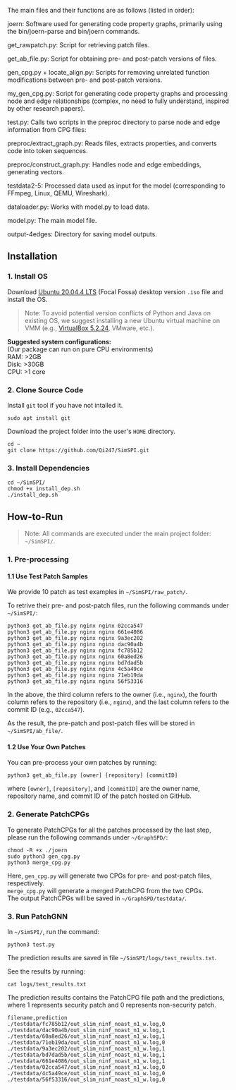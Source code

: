 The main files and their functions are as follows (listed in order):

joern: Software used for generating code property graphs, primarily using the bin/joern-parse and bin/joern commands.

get_rawpatch.py: Script for retrieving patch files.

get_ab_file.py: Script for obtaining pre- and post-patch versions of files.

gen_cpg.py + locate_align.py: Scripts for removing unrelated function modifications between pre- and post-patch versions.

my_gen_cpg.py: Script for generating code property graphs and processing node and edge relationships (complex, no need to fully understand, inspired by other research papers).

test.py: Calls two scripts in the preproc directory to parse node and edge information from CPG files:

preproc/extract_graph.py: Reads files, extracts properties, and converts code into token sequences.

preproc/construct_graph.py: Handles node and edge embeddings, generating vectors.

testdata2-5: Processed data used as input for the model (corresponding to FFmpeg, Linux, QEMU, Wireshark).

dataloader.py: Works with model.py to load data.

model.py: The main model file.

output-4edges: Directory for saving model outputs.
## Installation

### 1. Install OS

Download [Ubuntu 20.04.4 LTS](https://releases.ubuntu.com/20.04/) (Focal Fossa) desktop version `.iso` file and install the OS. 

>Note: To avoid potential version conflicts of Python and Java on existing OS, we suggest installing a new Ubuntu virtual machine on VMM (e.g., [VirtualBox 5.2.24](https://www.virtualbox.org/wiki/Download_Old_Builds_5_2), VMware, etc.).

**Suggested system configurations:**\
(Our package can run on pure CPU environments)\
RAM: >2GB\
Disk: >30GB\
CPU: >1 core

### 2. Clone Source Code

Install `git` tool if you have not intalled it.

```shell
sudo apt install git
```

Download the project folder into the user's `HOME` directory.

```shell
cd ~
git clone https://github.com/Qi247/SimSPI.git
```


### 3. Install Dependencies

```shell 
cd ~/SimSPI/
chmod +x install_dep.sh
./install_dep.sh
```

## How-to-Run

>Note: All commands are executed under the main project folder: `~/SimSPI/`.

### 1. Pre-processing

#### 1.1 Use Test Patch Samples

We provide 10 patch as test examples in `~/SimSPI/raw_patch/`.

To retrive their pre- and post-patch files, run the following commands under `~/SimSPI/`:

```shell
python3 get_ab_file.py nginx nginx 02cca547
python3 get_ab_file.py nginx nginx 661e4086
python3 get_ab_file.py nginx nginx 9a3ec202
python3 get_ab_file.py nginx nginx dac90a4b
python3 get_ab_file.py nginx nginx fc785b12
python3 get_ab_file.py nginx nginx 60a8ed26
python3 get_ab_file.py nginx nginx bd7dad5b
python3 get_ab_file.py nginx nginx 4c5a49ce
python3 get_ab_file.py nginx nginx 71eb19da
python3 get_ab_file.py nginx nginx 56f53316
```

In the above, the third column refers to the owner (i.e., `nginx`), the fourth column refers to the repository (i.e., `nginx`), and the last column refers to the commit ID (e.g., `02cca547`).

As the result, the pre-patch and post-patch files will be stored in `~/SimSPI/ab_file/`.

#### 1.2 Use Your Own Patches

You can pre-process your own patches by running:
```shell 
python3 get_ab_file.py [owner] [repository] [commitID]
```
where `[owner]`, `[repository]`, and `[commitID]` are the owner name, repository name, and commit ID of the patch hosted on GitHub.

### 2. Generate PatchCPGs

To generate PatchCPGs for all the patches processed by the last step, please run the following commands under `~/GraphSPD/`:

```shell 
chmod -R +x ./joern
sudo python3 gen_cpg.py
python3 merge_cpg.py
```

Here, `gen_cpg.py` will generate two CPGs for pre- and post-patch files, respectively.\
`merge_cpg.py` will generate a merged PatchCPG from the two CPGs.\
The output PatchCPGs will be saved in `~/GraphSPD/testdata/`.

### 3. Run PatchGNN

In `~/SimSPI/`, run the command:

```shell 
python3 test.py
```

The prediction results are saved in file `~/SimSPI/logs/test_results.txt`. 

See the results by running:

```shell 
cat logs/test_results.txt
```

The prediction results contains the PatchCPG file path and the predictions, where 1 represents security patch and 0 represents non-security patch.

```text
filename,prediction
./testdata/fc785b12/out_slim_ninf_noast_n1_w.log,0
./testdata/dac90a4b/out_slim_ninf_noast_n1_w.log,1
./testdata/60a8ed26/out_slim_ninf_noast_n1_w.log,1
./testdata/71eb19da/out_slim_ninf_noast_n1_w.log,0
./testdata/9a3ec202/out_slim_ninf_noast_n1_w.log,1
./testdata/bd7dad5b/out_slim_ninf_noast_n1_w.log,1
./testdata/661e4086/out_slim_ninf_noast_n1_w.log,1
./testdata/02cca547/out_slim_ninf_noast_n1_w.log,0
./testdata/4c5a49ce/out_slim_ninf_noast_n1_w.log,0
./testdata/56f53316/out_slim_ninf_noast_n1_w.log,0
```




